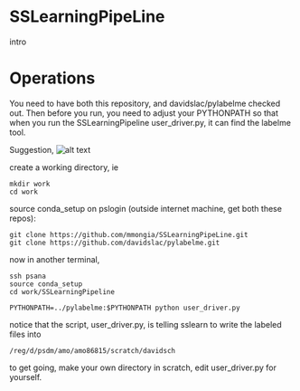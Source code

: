 # SSLearningPipeLine

intro

# Operations

You need to have both this repository, and davidslac/pylabelme checked out. Then before you run, you need to adjust 
your PYTHONPATH so that when you run the SSLearningPipeline user_driver.py, it can find the labelme tool.

Suggestion,
![alt text](https://github.com/mmongia/SSLearningPipeLine/blob/master/ErrorFromTransferLearning.JPG)

create a working directory, ie

```
mkdir work
cd work
```

source conda_setup
on pslogin (outside internet machine, get both these repos):

```
git clone https://github.com/mmongia/SSLearningPipeLine.git
git clone https://github.com/davidslac/pylabelme.git
```

now in another terminal, 

```
ssh psana
source conda_setup
cd work/SSLearningPipeline

PYTHONPATH=../pylabelme:$PYTHONPATH python user_driver.py
```

notice that the script, user_driver.py, is telling sslearn to write the labeled files into 
```
/reg/d/psdm/amo/amo86815/scratch/davidsch
```
to get going, make your own directory in scratch, edit user_driver.py for yourself.

